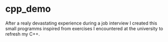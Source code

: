 # cpp_demo

After a realy devastating experience during a job interview I created this small programms inspired from exercises I encountered at the university to refresh my C++.
